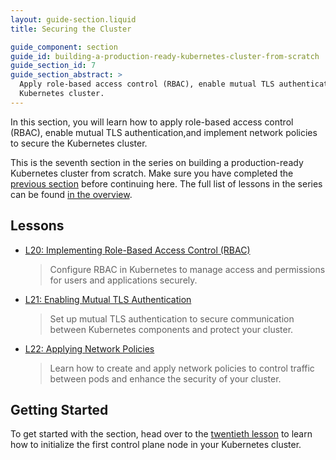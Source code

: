 ```yaml
---
layout: guide-section.liquid
title: Securing the Cluster

guide_component: section
guide_id: building-a-production-ready-kubernetes-cluster-from-scratch
guide_section_id: 7
guide_section_abstract: >
  Apply role-based access control (RBAC), enable mutual TLS authentication, and implement network policies to secure the
  Kubernetes cluster.
---
```


In this section, you will learn how to apply role-based access control (RBAC), enable mutual TLS authentication,and
implement network policies to secure the Kubernetes cluster.

This is the seventh section in the series on building a production-ready Kubernetes cluster from scratch. Make sure you
have completed the [previous section](#) before continuing here. The full list of lessons in the series can be found
[in the overview](/building-a-production-ready-kubernetes-cluster-from-scratch).

## Lessons

- [L20: Implementing Role-Based Access Control (RBAC)](/2024/XX/XX/building-a-production-ready-kubernetes-cluster-from-scratch-l20)

  > Configure RBAC in Kubernetes to manage access and permissions for users and applications securely.

- [L21: Enabling Mutual TLS Authentication](/2024/XX/XX/building-a-production-ready-kubernetes-cluster-from-scratch-l21)

  > Set up mutual TLS authentication to secure communication between Kubernetes components and protect your cluster.

- [L22: Applying Network Policies](/2024/XX/XX/building-a-production-ready-kubernetes-cluster-from-scratch-l22)

  > Learn how to create and apply network policies to control traffic between pods and enhance the security of your
  > cluster.

## Getting Started

To get started with the section, head over to the
[twentieth lesson](/building-a-production-ready-kubernetes-cluster-from-scratch/lession-20) to learn how to initialize
the first control plane node in your Kubernetes cluster.
